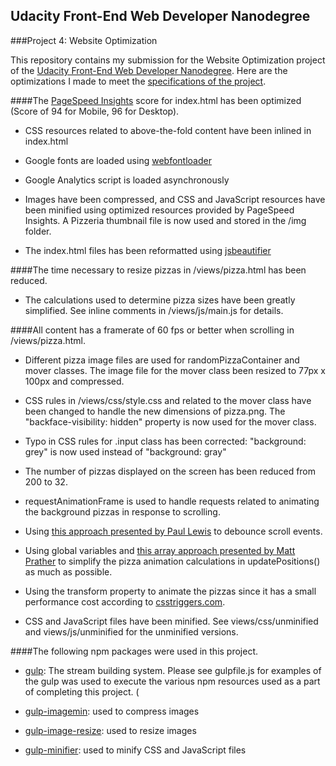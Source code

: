 ## Udacity Front-End Web Developer Nanodegree
###Project 4: Website Optimization

This repository contains my submission for the Website Optimization project of the [Udacity Front-End Web Developer Nanodegree](https://www.udacity.com/course/front-end-web-developer-nanodegree--nd001).  Here are the optimizations I made to meet the [specifications of the project](https://www.udacity.com/course/viewer#!/c-nd001/l-2735848561/m-2686388535).

####The [PageSpeed Insights](https://developers.google.com/speed/pagespeed/insights/) score for index.html has been optimized (Score of 94 for Mobile, 96 for Desktop).

* CSS resources related to above-the-fold content have been inlined in index.html

* Google fonts are loaded using [webfontloader](https://github.com/typekit/webfontloader)

* Google Analytics script is loaded asynchronously

* Images have been compressed, and CSS and JavaScript resources have been minified using optimized resources provided by PageSpeed Insights.  A Pizzeria thumbnail file is now used and stored in the /img folder.

* The index.html files has been reformatted using [jsbeautifier](http://jsbeautifier.org/)

####The time necessary to resize pizzas in /views/pizza.html has been reduced.

* The calculations used to determine pizza sizes have been greatly simplified.  See inline comments in /views/js/main.js for details.

####All content has a framerate of 60 fps or better when scrolling in /views/pizza.html.

* Different pizza image files are used for randomPizzaContainer and mover classes.  The image file for the mover class been resized to 77px x 100px and compressed.

* CSS rules in /views/css/style.css and related to the mover class have been changed to handle the new dimensions of pizza.png.  The "backface-visibility: hidden" property is now used for the mover class.

* Typo in CSS rules for .input class has been corrected: "background: grey" is now used instead of "background: gray"

* The number of pizzas displayed on the screen has been reduced from 200 to 32.

* requestAnimationFrame is used to handle requests related to animating the background pizzas in response to scrolling.

* Using [this approach presented by Paul Lewis](http://www.html5rocks.com/en/tutorials/speed/animations/) to debounce scroll events.

* Using global variables and [this array approach presented by Matt Prather](https://gist.github.com/prather-mcs/05526bb379f845ee2ba1) to  simplify the pizza animation calculations in updatePositions() as much as possible.

* Using the transform property to animate the pizzas since it has a small performance cost according to [csstriggers.com](http://csstriggers.com/).

* CSS and JavaScript files have been minified.  See views/css/unminified and views/js/unminified for the unminified versions.

####The following npm packages were used in this project.

*  [gulp](https://www.npmjs.com/package/gulp): The stream building system.  Please see gulpfile.js for examples of the gulp was used to execute the various npm resources used as a part of completing this project.
(
* [gulp-imagemin](https://www.npmjs.com/package/gulp-imagemin): used to compress images

* [gulp-image-resize](https://www.npmjs.com/package/gulp-image-resize): used to resize images

* [gulp-minifier](https://github.com/webyom/gulp-minifier): used to minify CSS and JavaScript files